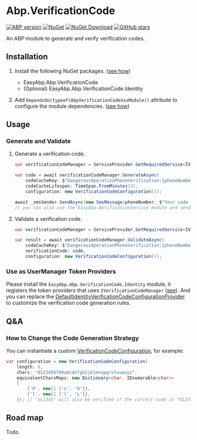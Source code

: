 # Abp.VerificationCode

[![ABP version](https://img.shields.io/badge/dynamic/xml?style=flat-square&color=yellow&label=abp&query=%2F%2FProject%2FPropertyGroup%2FAbpVersion&url=https%3A%2F%2Fraw.githubusercontent.com%2FEasyAbp%2FAbp.VerificationCode%2Fmaster%2FDirectory.Build.props)](https://abp.io)
[![NuGet](https://img.shields.io/nuget/v/EasyAbp.Abp.VerificationCode.svg?style=flat-square)](https://www.nuget.org/packages/EasyAbp.Abp.VerificationCode)
[![NuGet Download](https://img.shields.io/nuget/dt/EasyAbp.Abp.VerificationCode.svg?style=flat-square)](https://www.nuget.org/packages/EasyAbp.Abp.VerificationCode)
[![GitHub stars](https://img.shields.io/github/stars/EasyAbp/Abp.VerificationCode?style=social)](https://www.github.com/EasyAbp/Abp.VerificationCode)

An ABP module to generate and verify verification codes.

## Installation

1. Install the following NuGet packages. ([see how](https://github.com/EasyAbp/EasyAbpGuide/blob/master/docs/How-To.md#add-nuget-packages))

    * EasyAbp.Abp.VerificationCode
    * (Optional) EasyAbp.Abp.VerificationCode.Identity

1. Add `DependsOn(typeof(AbpVerificationCodeXxxModule))` attribute to configure the module dependencies. ([see how](https://github.com/EasyAbp/EasyAbpGuide/blob/master/docs/How-To.md#add-module-dependencies))

## Usage

### Generate and Validate

1. Generate a verification code.
    ```csharp
    var verificationCodeManager = ServiceProvider.GetRequiredService<IVerificationCodeManager>();
    
    var code = await verificationCodeManager.GenerateAsync(
        codeCacheKey: $"DangerousOperationPhoneVerification:{phoneNumber}",
        codeCacheLifespan: TimeSpan.FromMinutes(3),
        configuration: new VerificationCodeConfiguration());
    
    await _smsSender.SendAsync(new SmsMessage(phoneNumber, $"Your code is: {code}"));
    // you can also use the EasyAbp.NotificationService module and send the code to users.
    ```

2. Validate a verification code.
    ```csharp
    var verificationCodeManager = ServiceProvider.GetRequiredService<IVerificationCodeManager>();
    
    var result = await verificationCodeManager.ValidateAsync(
        codeCacheKey: $"DangerousOperationPhoneVerification:{phoneNumber}",
        verificationCode: code,
        configuration: new VerificationCodeConfiguration());
    ```

### Use as UserManager Token Providers

Please install the `EasyAbp.Abp.VerificationCode.Identity` module, it registers the token providers that uses `IVerificationCodeManager` ([see](https://github.com/EasyAbp/Abp.VerificationCode/blob/master/src/EasyAbp.Abp.VerificationCode.Identity/EasyAbp/Abp/VerificationCode/Identity/AbpVerificationCodeIdentityModule.cs)). And you can replace the [DefaultIdentityVerificationCodeConfigurationProvider](https://github.com/EasyAbp/Abp.VerificationCode/blob/master/src/EasyAbp.Abp.VerificationCode.Identity/EasyAbp/Abp/VerificationCode/Identity/DefaultIdentityVerificationCodeConfigurationProvider.cs) to customize the verification code generation rules.

## Q&A

### How to Change the Code Generation Strategy

You can instantiate a custom [VerificationCodeConfiguration](https://github.com/EasyAbp/Abp.VerificationCode/blob/master/src/EasyAbp.Abp.VerificationCode/EasyAbp/Abp/VerificationCode/VerificationCodeConfiguration.cs), for example:

```csharp
var configuration = new VerificationCodeConfiguration(
    length: 6,
    chars: "0123456789abcdefghijklmnopqrstuvwxyz",
    equivalentCharsMaps: new Dictionary<char, IEnumerable<char>>
    {
        {'0', new[] {'o', 'O'}},
        {'1', new[] {'l', 'L'}},
    }); // "oL2345" will also be verified if the correct code is "012345"
```

## Road map

Todo.
